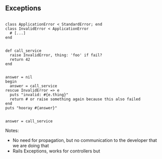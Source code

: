 ## Exceptions

<pre><code data-trim data-noescape>
class ApplicationError < StandardError; end
class InvalidError < ApplicationError
  # [...] 
end
</code></pre>

<pre><code data-trim data-noescape>
def call_service
  raise InvalidError, thing: 'foo' if fail?
  return 42
end
</code></pre>

<pre><code data-trim data-noescape>
answer = nil
begin
  answer = call_service
rescue InvalidError => e
  puts "invalid: #{e.thing}"
  return # or raise something again because this also failed
end
puts "hooray #{answer}"
</code></pre>

<pre><code data-trim data-noescape>
answer = call_service
</code></pre>

Notes:
- No need for propagation, but no communication to the developer that we are doing that
- Rails Exceptions, works for controllers but